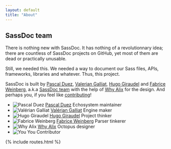 ```yaml
---
layout: default
title: "About"
---
```


## SassDoc team

There is nothing new with SassDoc. It has nothing of a revolutionnary idea; there are countless of SassDoc projects on GitHub, yet most of them are dead or practically unusable.

Still, we needed this. We needed a way to document our Sass files, APIs, frameworks, libraries and whatever. Thus, this project.

SassDoc is built by [Pascal Duez](https://twitter.com/pascalduez), [Valerian Galliat](https://twitter.com/valeriangalliat), [Hugo Giraudel](https://twitter.com/hugogiraudel) and [Fabrice Weinberg](https://twitter.com/fweinb), a.k.a [SassDoc team](https://github.com/sassdoc) with the help of [Why Alix](https://twitter.com/isendil) for the design. And perhaps you, if you feel like <a href="{{ site.data.routes.contributing }}">contributing</a>!

<ul class="authors">
  <li class="author">
    <img src="https://pbs.twimg.com/profile_images/554739699936669696/1lMS0izv_400x400.jpeg" alt="Pascal Duez" class="author__avatar">
    <a class="author__name" href="https://twitter.com/pascalduez">Pascal Duez</a>
    <span class="author__role">Echosystem maintainer</span>
  </li>

  <li class="author">
    <img src="https://pbs.twimg.com/profile_images/3419477963/2e3771c3b5c56eb0c466531ec65bb195_400x400.png" alt="Valérian Galliat" class="author__avatar">
    <a class="author__name" href="https://twitter.com/valeriangalliat">Valérian Galliat</a>
    <span class="author__role">Engine maker</span>
  </li>

  <li class="author">
    <img src="https://pbs.twimg.com/profile_images/378800000638607178/d6b74325fc8156ccc6a3926156e5e1b6_400x400.jpeg" alt="Hugo Giraudel" class="author__avatar">
    <a class="author__name" href="https://twitter.com/hugogiraudel">Hugo Giraudel</a>
    <span class="author__role">Project thinker</span>
  </li>

  <li class="author">
    <img src="https://pbs.twimg.com/profile_images/2849329881/9938793eb770f5c0957cdd7406456053_400x400.png" alt="Fabrice Weinberg" class="author__avatar">
    <a class="author__name" href="https://twitter.com/fweinb">Fabrice Weinberg</a>
    <span class="author__role">Parser tinkerer</span>
  </li>

  <li class="author">
    <img src="https://pbs.twimg.com/profile_images/1839011731/cupkace-detoure_reasonably_small_400x400.jpg" alt="Why Alix" class="author__avatar">
    <a class="author__name" href="https://twitter.com/isendil">Why Alix</a>
    <span class="author__role">Octopus designer</span>
  </li>

  <li class="author">
    <img src="http://1.gravatar.com/avatar/17b37204cf6010dca12951259135df7b?s=383&d=http%3A%2F%2F1.gravatar.com%2Favatar%2Fad516503a11cd5ca435acc9bb6523536%3Fs%3D383&r=G" alt="You" class="author__avatar">
    <span class="author__name">You</span>
    <span class="author__role">Contributor</span>
  </li>
</ul>

{% include routes.html %}

